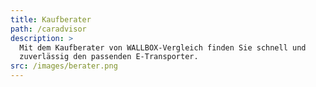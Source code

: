 ```yaml
---
title: Kaufberater
path: /caradvisor
description: >
  Mit dem Kaufberater von WALLBOX-Vergleich finden Sie schnell und
  zuverlässig den passenden E-Transporter.
src: /images/berater.png
---
```

